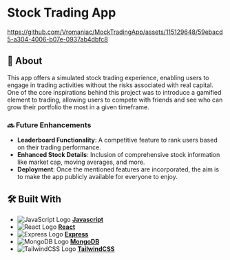 


# Stock Trading App

https://github.com/Vromaniac/MockTradingApp/assets/115129648/59ebacd5-a304-4006-b07e-0937ab4dbfc8



## 📜 About
This app offers a simulated stock trading experience, enabling users to engage in trading activities without the risks associated with real capital. One of the core inspirations behind this project was to introduce a gamified element to trading, allowing users to compete with friends and see who can grow their portfolio the most in a given timeframe.

### 🔜 Future Enhancements
- **Leaderboard Functionality**: A competitive feature to rank users based on their trading performance.
- **Enhanced Stock Details**: Inclusion of comprehensive stock information like market cap, moving averages, and more.
- **Deployment**: Once the mentioned features are incorporated, the aim is to make the app publicly available for everyone to enjoy.

## 🛠️ Built With
- ![JavaScript Logo](https://cdn.jsdelivr.net/gh/devicons/devicon/icons/javascript/javascript-original.svg) **[Javascript](https://developer.mozilla.org/en-US/docs/Web/JavaScript)**
- ![React Logo](https://cdn.jsdelivr.net/gh/devicons/devicon/icons/react/react-original.svg) **[React](https://reactjs.org/)**
- ![Express Logo](https://cdn.jsdelivr.net/gh/devicons/devicon/icons/express/express-original.svg) **[Express](https://expressjs.com/)**
- ![MongoDB Logo](https://cdn.jsdelivr.net/gh/devicons/devicon/icons/mongodb/mongodb-original.svg) **[MongoDB](https://www.mongodb.com/)**
- ![TailwindCSS Logo](https://cdn.jsdelivr.net/gh/devicons/devicon/icons/tailwindcss/tailwindcss-original.svg) **[TailwindCSS](https://tailwindcss.com/)**




